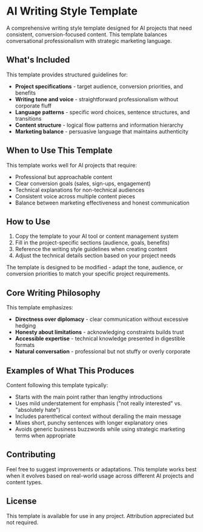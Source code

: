 # AI Writing Style Template

A comprehensive writing style template designed for AI projects that need consistent, conversion-focused content. This template balances conversational professionalism with strategic marketing language.

## What's Included

This template provides structured guidelines for:

- **Project specifications** - target audience, conversion priorities, and benefits
- **Writing tone and voice** - straightforward professionalism without corporate fluff
- **Language patterns** - specific word choices, sentence structures, and transitions
- **Content structure** - logical flow patterns and information hierarchy
- **Marketing balance** - persuasive language that maintains authenticity

## When to Use This Template

This template works well for AI projects that require:

- Professional but approachable content
- Clear conversion goals (sales, sign-ups, engagement)
- Technical explanations for non-technical audiences
- Consistent voice across multiple content pieces
- Balance between marketing effectiveness and honest communication

## How to Use

1. Copy the template to your AI tool or content management system
2. Fill in the project-specific sections (audience, goals, benefits)
3. Reference the writing style guidelines when creating content
4. Adjust the technical details section based on your project needs

The template is designed to be modified - adapt the tone, audience, or conversion priorities to match your specific project requirements.

## Core Writing Philosophy

This template emphasizes:

- **Directness over diplomacy** - clear communication without excessive hedging
- **Honesty about limitations** - acknowledging constraints builds trust
- **Accessible expertise** - technical knowledge presented in digestible formats
- **Natural conversation** - professional but not stuffy or overly corporate

## Examples of What This Produces

Content following this template typically:
- Starts with the main point rather than lengthy introductions
- Uses mild understatement for emphasis ("not really interested" vs. "absolutely hate")
- Includes parenthetical context without derailing the main message
- Mixes short, punchy sentences with longer explanatory ones
- Avoids generic business buzzwords while using strategic marketing terms when appropriate

## Contributing

Feel free to suggest improvements or adaptations. This template works best when it evolves based on real-world usage across different AI projects and content types.

## License

This template is available for use in any project. Attribution appreciated but not required.
